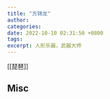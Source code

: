 ```yaml
---
title: "方锦龙"
author: 
categories: 
date: 2022-10-10 02:31:50 +0800
tags: 
excerpt: 人形乐器，武器大师
---
```







[[琵琶]]












## Misc







